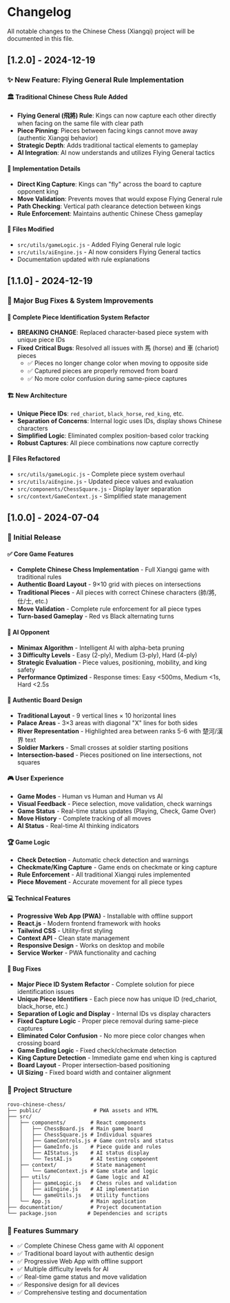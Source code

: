 # Changelog

All notable changes to the Chinese Chess (Xiangqi) project will be documented in this file.

## [1.2.0] - 2024-12-19

### ✨ New Feature: Flying General Rule Implementation

#### 🏛️ Traditional Chinese Chess Rule Added
- **Flying General (飛將) Rule**: Kings can now capture each other directly when facing on the same file with clear path
- **Piece Pinning**: Pieces between facing kings cannot move away (authentic Xiangqi behavior)
- **Strategic Depth**: Adds traditional tactical elements to gameplay
- **AI Integration**: AI now understands and utilizes Flying General tactics

#### 🎯 Implementation Details
- **Direct King Capture**: Kings can "fly" across the board to capture opponent king
- **Move Validation**: Prevents moves that would expose Flying General rule
- **Path Checking**: Vertical path clearance detection between kings
- **Rule Enforcement**: Maintains authentic Chinese Chess gameplay

#### 📁 Files Modified
- `src/utils/gameLogic.js` - Added Flying General rule logic
- `src/utils/aiEngine.js` - AI now considers Flying General tactics
- Documentation updated with rule explanations

## [1.1.0] - 2024-12-19

### 🔧 Major Bug Fixes & System Improvements

#### 🎯 Complete Piece Identification System Refactor
- **BREAKING CHANGE**: Replaced character-based piece system with unique piece IDs
- **Fixed Critical Bugs**: Resolved all issues with 馬 (horse) and 車 (chariot) pieces
  - ✅ Pieces no longer change color when moving to opposite side
  - ✅ Captured pieces are properly removed from board
  - ✅ No more color confusion during same-piece captures

#### 🏗️ New Architecture
- **Unique Piece IDs**: `red_chariot`, `black_horse`, `red_king`, etc.
- **Separation of Concerns**: Internal logic uses IDs, display shows Chinese characters
- **Simplified Logic**: Eliminated complex position-based color tracking
- **Robust Captures**: All piece combinations now capture correctly

#### 📁 Files Refactored
- `src/utils/gameLogic.js` - Complete piece system overhaul
- `src/utils/aiEngine.js` - Updated piece values and evaluation
- `src/components/ChessSquare.js` - Display layer separation
- `src/context/GameContext.js` - Simplified state management

## [1.0.0] - 2024-07-04

### 🎉 Initial Release

#### ✅ Core Game Features
- **Complete Chinese Chess Implementation** - Full Xiangqi game with traditional rules
- **Authentic Board Layout** - 9×10 grid with pieces on intersections
- **Traditional Pieces** - All pieces with correct Chinese characters (帥/將, 仕/士, etc.)
- **Move Validation** - Complete rule enforcement for all piece types
- **Turn-based Gameplay** - Red vs Black alternating turns

#### 🤖 AI Opponent
- **Minimax Algorithm** - Intelligent AI with alpha-beta pruning
- **3 Difficulty Levels** - Easy (2-ply), Medium (3-ply), Hard (4-ply)
- **Strategic Evaluation** - Piece values, positioning, mobility, and king safety
- **Performance Optimized** - Response times: Easy <500ms, Medium <1s, Hard <2.5s

#### 🎨 Authentic Board Design
- **Traditional Layout** - 9 vertical lines × 10 horizontal lines
- **Palace Areas** - 3×3 areas with diagonal "X" lines for both sides
- **River Representation** - Highlighted area between ranks 5-6 with 楚河/漢界 text
- **Soldier Markers** - Small crosses at soldier starting positions
- **Intersection-based** - Pieces positioned on line intersections, not squares

#### 🎮 User Experience
- **Game Modes** - Human vs Human and Human vs AI
- **Visual Feedback** - Piece selection, move validation, check warnings
- **Game Status** - Real-time status updates (Playing, Check, Game Over)
- **Move History** - Complete tracking of all moves
- **AI Status** - Real-time AI thinking indicators

#### 🏆 Game Logic
- **Check Detection** - Automatic check detection and warnings
- **Checkmate/King Capture** - Game ends on checkmate or king capture
- **Rule Enforcement** - All traditional Xiangqi rules implemented
- **Piece Movement** - Accurate movement for all piece types

#### 💻 Technical Features
- **Progressive Web App (PWA)** - Installable with offline support
- **React.js** - Modern frontend framework with hooks
- **Tailwind CSS** - Utility-first styling
- **Context API** - Clean state management
- **Responsive Design** - Works on desktop and mobile
- **Service Worker** - PWA functionality and caching

#### 🐛 Bug Fixes
- **Major Piece ID System Refactor** - Complete solution for piece identification issues
- **Unique Piece Identifiers** - Each piece now has unique ID (red_chariot, black_horse, etc.)
- **Separation of Logic and Display** - Internal IDs vs display characters
- **Fixed Capture Logic** - Proper piece removal during same-piece captures
- **Eliminated Color Confusion** - No more piece color changes when crossing board
- **Game Ending Logic** - Fixed check/checkmate detection
- **King Capture Detection** - Immediate game end when king is captured
- **Board Layout** - Proper intersection-based positioning
- **UI Sizing** - Fixed board width and container alignment

### 📁 Project Structure
```
rovo-chinese-chess/
├── public/                 # PWA assets and HTML
├── src/
│   ├── components/        # React components
│   │   ├── ChessBoard.js  # Main game board
│   │   ├── ChessSquare.js # Individual squares
│   │   ├── GameControls.js # Game controls and status
│   │   ├── GameInfo.js    # Piece guide and rules
│   │   ├── AIStatus.js    # AI status display
│   │   └── TestAI.js      # AI testing component
│   ├── context/           # State management
│   │   └── GameContext.js # Game state and logic
│   ├── utils/             # Game logic and AI
│   │   ├── gameLogic.js   # Chess rules and validation
│   │   ├── aiEngine.js    # AI implementation
│   │   └── gameUtils.js   # Utility functions
│   └── App.js             # Main application
├── documentation/         # Project documentation
└── package.json          # Dependencies and scripts
```

### 🎯 Features Summary
- ✅ Complete Chinese Chess game with AI opponent
- ✅ Traditional board layout with authentic design
- ✅ Progressive Web App with offline support
- ✅ Multiple difficulty levels for AI
- ✅ Real-time game status and move validation
- ✅ Responsive design for all devices
- ✅ Comprehensive testing and documentation